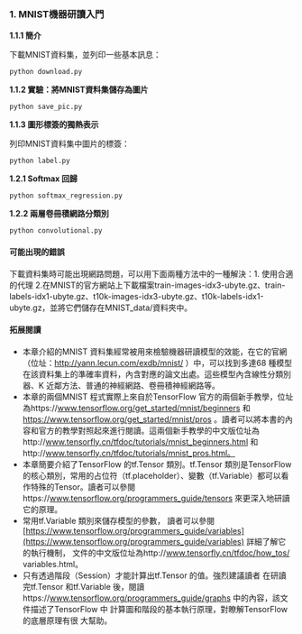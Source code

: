 ﻿### 1. MNIST機器研讀入門

**1.1.1 簡介**

下載MNIST資料集，並列印一些基本訊息：
```
python download.py
```

**1.1.2 實驗：將MNIST資料集儲存為圖片**

```
python save_pic.py
```

**1.1.3 圖形標簽的獨熱表示**

列印MNIST資料集中圖片的標簽：
```
python label.py
```

**1.2.1 Softmax 回歸**

```
python softmax_regression.py
```

**1.2.2 兩層卷冊積網路分類別**
```
python convolutional.py
```

#### 可能出現的錯誤

下載資料集時可能出現網路問題，可以用下面兩種方法中的一種解決：1. 使用合適的代理 2.在MNIST的官方網站上下載檔案train-images-idx3-ubyte.gz、train-labels-idx1-ubyte.gz、t10k-images-idx3-ubyte.gz、t10k-labels-idx1-ubyte.gz，並將它們儲存在MNIST_data/資料夾中。


#### 拓展閱讀

- 本章介紹的MNIST 資料集經常被用來檢驗機器研讀模型的效能，在它的官網（位址：http://yann.lecun.com/exdb/mnist/ ）中，可以找到多達68 種模型在該資料集上的準確率資料，內含對應的論文出處。這些模型內含線性分類別器、K 近鄰方法、普通的神經網路、卷冊積神經網路等。
- 本章的兩個MNIST 程式實際上來自於TensorFlow 官方的兩個新手教學，位址為https://www.tensorflow.org/get_started/mnist/beginners 和 https://www.tensorflow.org/get_started/mnist/pros 。讀者可以將本書的內容和官方的教學對照起來進行閱讀。這兩個新手教學的中文版位址為http://www.tensorfly.cn/tfdoc/tutorials/mnist_beginners.html 和http://www.tensorfly.cn/tfdoc/tutorials/mnist_pros.html。
- 本章簡要介紹了TensorFlow 的tf.Tensor 類別。tf.Tensor 類別是TensorFlow的核心類別，常用的占位符（tf.placeholder）、變數（tf.Variable）都可以看作特殊的Tensor。讀者可以參閱https://www.tensorflow.org/programmers_guide/tensors 來更深入地研讀它的原理。
- 常用tf.Variable 類別來儲存模型的參數， 讀者可以參閱[https://www.tensorflow.org/programmers_guide/variables](https://www.tensorflow.org/programmers_guide/variables) 詳細了解它的執行機制， 文件的中文版位址為http://www.tensorfly.cn/tfdoc/how_tos/ variables.html。
- 只有透過階段（Session）才能計算出tf.Tensor 的值。強烈建議讀者 在研讀完tf.Tensor 和tf.Variable 後，閱讀https://www.tensorflow.org/programmers_guide/graphs 中的內容，該文件描述了TensorFlow 中 計算圖和階段的基本執行原理，對瞭解TensorFlow 的底層原理有很 大幫助。
